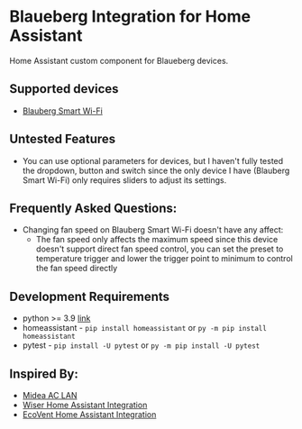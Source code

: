 # Blaueberg Integration for Home Assistant
Home Assistant custom component for Blaueberg devices.

## Supported devices
- [Blauberg Smart Wi-Fi](https://blaubergventilatoren.de/en/product/smart-wifi)

## Untested Features
- You can use optional parameters for devices, but I haven't fully tested the dropdown, button and switch since the only device I have (Blauberg Smart Wi-Fi) only requires sliders to adjust its settings.

## Frequently Asked Questions:
 - Changing fan speed on Blauberg Smart Wi-Fi doesn't have any affect:
   - The fan speed only affects the maximum speed since this device doesn't support direct fan speed control, you can set the preset to temperature trigger and lower the trigger point to minimum to control the fan speed directly
## Development Requirements
- python >= 3.9 [link](https://www.python.org/downloads/release/python-390/)
- homeassistant - `pip install homeassistant` or `py -m pip install homeassistant`
- pytest -  `pip install -U pytest` or `py -m pip install -U pytest`

## Inspired By:
- [Midea AC LAN](https://github.com/georgezhao2010/midea_ac_lan)
- [Wiser Home Assistant Integration](https://github.com/asantaga/wiserHomeAssistantPlatform)
- [EcoVent Home Assistant Integration](https://github.com/49jan/hass-ecovent)